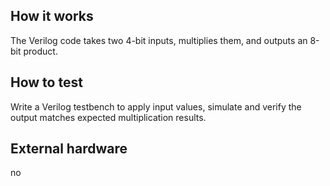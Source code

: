 <!---

This file is used to generate your project datasheet. Please fill in the information below and delete any unused
sections.

You can also include images in this folder and reference them in the markdown. Each image must be less than
512 kb in size, and the combined size of all images must be less than 1 MB.
-->

## How it works

The Verilog code takes two 4-bit inputs, multiplies them, and outputs an 8-bit product. 

## How to test

Write a Verilog testbench to apply input values, simulate  and verify the output matches expected multiplication results. 

## External hardware

no
